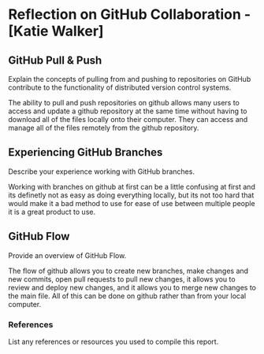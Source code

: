 # Reflection on GitHub Collaboration - [Katie Walker]

## GitHub Pull & Push
Explain the concepts of pulling from and pushing to repositories on GitHub contribute to the functionality of distributed version control systems.

The ability to pull and push repositories on github allows many users to access and update a github repository at the same time without having to download all of the files locally onto their computer. They can access and manage all of the files remotely from the github repository.

## Experiencing GitHub Branches
Describe your experience working with GitHub branches.

Working with branches on github at first can be a little confusing at first and its definetly not as easy as doing everything locally, but its not too hard that would make it a bad method to use for ease of use between multiple people it is a great product to use.

## GitHub Flow
Provide an overview of GitHub Flow.

The flow of github allows you to create new branches, make changes and new commits, open pull requests to pull new changes, it allows you to review and deploy new changes, and it allows you to merge new changes to the main file. All of this can be done on github rather than from your local computer.


### References
List any references or resources you used to compile this report.
```

```